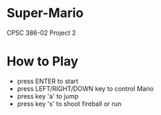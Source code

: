 # Super-Mario
CPSC 386-02 Project 2

# How to Play
* press ENTER to start
* press LEFT/RIGHT/DOWN key to control Mario
* press key 'a' to jump
* press key 's' to shoot fireball or run